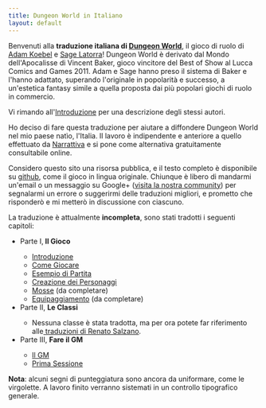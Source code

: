 ```yaml
---
title: Dungeon World in Italiano
layout: default
---
```

Benvenuti alla **traduzione italiana di [Dungeon World][dw]**, il gioco di ruolo di [Adam Koebel][adam] e [Sage Latorra][sage]! Dungeon World è derivato dal Mondo dell'Apocalisse di Vincent Baker, gioco vincitore del Best of Show al Lucca Comics and Games 2011. Adam e Sage hanno preso il sistema di Baker e l'hanno adattato, superando l'originale in popolarità e successo, a un'estetica fantasy simile a quella proposta dai più popolari giochi di ruolo in commercio.

Vi rimando all'[Introduzione](introduzione) per una descrizione degli stessi autori.

Ho deciso di fare questa traduzione per aiutare a diffondere Dungeon World nel mio paese natìo, l'Italia. Il lavoro è indipendente e anteriore a quello effettuato da [Narrattiva](www.narrattiva.it) e si pone come alternativa gratuitamente consultabile online.

Considero questo sito una risorsa pubblica, e il testo completo è disponibile su [github], come il gioco in lingua originale. Chiunque è libero di mandarmi un'email o un messaggio su Google+ ([visita la nostra community][community]) per segnalarmi un errore o suggerirmi delle traduzioni migliori, e prometto che risponderò e mi metterò in discussione con ciascuno.

La traduzione è attualmente **incompleta**, sono stati tradotti i seguenti capitoli:

<ul>
	<li>Parte I,<b> Il Gioco</b></li>
	<ul>
		<li><a href="introduzione">Introduzione</a></li>
<li><a href="come-giocare">Come Giocare</a></li>
<li><a href="esempio">Esempio di Partita</a></li>
<li><a href="creazione-personaggi">Creazione dei Personaggi</a></li>
<li><a href="mosse">Mosse</a>&nbsp;(da completare)</li>
<li><a href="equipaggiamento">Equipaggiamento</a>&nbsp;(da completare)</li></ul>
<li>Parte II, <b>Le Classi</b></li>
<ul><li>Nessuna classe è stata tradotta, ma per ora potete far riferimento alle<a href="http://caretaker.altervista.org/giochi-di-ruolo/"> traduzioni di Renato Salzano</a>.</li></ul>
<li>Parte III, <b>Fare il GM</b></li>
<ul><li><a href="il-gm">Il GM</a></li>
<li><a href="prima-sessione">Prima Sessione</a><br>
</li></ul></ul>

**Nota**: alcuni segni di punteggiatura sono ancora da uniformare, come le virgolette. A lavoro finito verranno sistemati in un controllo tipografico generale.

[dw]: http://www.dungeon-world.com
[adam]: https://plus.google.com/112484087750169360510
[sage]: https://plus.google.com/117415966179711277938
[community]: https://plus.google.com/communities/114321549831158308890
[renato]: http://caretaker.altervista.org/giochi-di-ruolo/
[github]: https://github.com/claudiofreda/Dungeon-World-Italiano